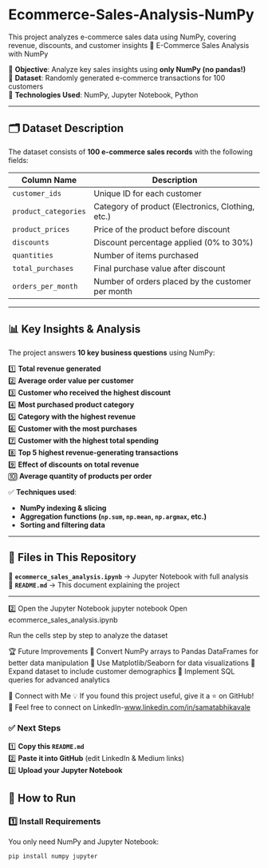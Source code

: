 # Ecommerce-Sales-Analysis-NumPy
This project analyzes e-commerce sales data using NumPy, covering revenue, discounts, and customer insights
🛒 E-Commerce Sales Analysis with NumPy


🔹 **Objective**: Analyze key sales insights using **only NumPy (no pandas!)**  
🔹 **Dataset**: Randomly generated e-commerce transactions for 100 customers  
🔹 **Technologies Used**: NumPy, Jupyter Notebook, Python  

---

## 🗂️ Dataset Description  
The dataset consists of **100 e-commerce sales records** with the following fields:  

| Column Name         | Description                                  |
|---------------------|----------------------------------------------|
| `customer_ids`      | Unique ID for each customer                 |
| `product_categories`| Category of product (Electronics, Clothing, etc.) |
| `product_prices`    | Price of the product before discount        |
| `discounts`        | Discount percentage applied (0% to 30%)     |
| `quantities`       | Number of items purchased                   |
| `total_purchases`  | Final purchase value after discount         |
| `orders_per_month` | Number of orders placed by the customer per month |

---

## 📊 Key Insights & Analysis  

The project answers **10 key business questions** using NumPy:  

1️⃣ **Total revenue generated**  
2️⃣ **Average order value per customer**  
3️⃣ **Customer who received the highest discount**  
4️⃣ **Most purchased product category**  
5️⃣ **Category with the highest revenue**  
6️⃣ **Customer with the most purchases**  
7️⃣ **Customer with the highest total spending**  
8️⃣ **Top 5 highest revenue-generating transactions**  
9️⃣ **Effect of discounts on total revenue**  
🔟 **Average quantity of products per order**  

✅ **Techniques used**:  
- **NumPy indexing & slicing**  
- **Aggregation functions (`np.sum`, `np.mean`, `np.argmax`, etc.)**  
- **Sorting and filtering data**  

---

## 📂 Files in This Repository  

📌 **`ecommerce_sales_analysis.ipynb`** → Jupyter Notebook with full analysis  
📌 **`README.md`** → This document explaining the project  

---
2️⃣ Open the Jupyter Notebook
jupyter notebook
Open ecommerce_sales_analysis.ipynb

Run the cells step by step to analyze the dataset

🏆 Future Improvements
📌 Convert NumPy arrays to Pandas DataFrames for better data manipulation
📌 Use Matplotlib/Seaborn for data visualizations
📌 Expand dataset to include customer demographics
📌 Implement SQL queries for advanced analytics

🤝 Connect with Me
💡 If you found this project useful, give it a ⭐ on GitHub!
📩 Feel free to connect on LinkedIn-www.linkedin.com/in/samatabhikavale
### ✅ **Next Steps**
1️⃣ **Copy this `README.md`**  
2️⃣ **Paste it into GitHub** (edit LinkedIn & Medium links)  
3️⃣ **Upload your Jupyter Notebook**

## 🔧 How to Run  

### **1️⃣ Install Requirements**  
You only need NumPy and Jupyter Notebook:  
```bash
pip install numpy jupyter
